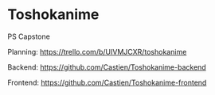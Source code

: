# Toshokanime
PS Capstone

Planning: 
https://trello.com/b/UIVMJCXR/toshokanime

Backend:
https://github.com/Castien/Toshokanime-backend

Frontend:
https://github.com/Castien/Toshokanime-frontend